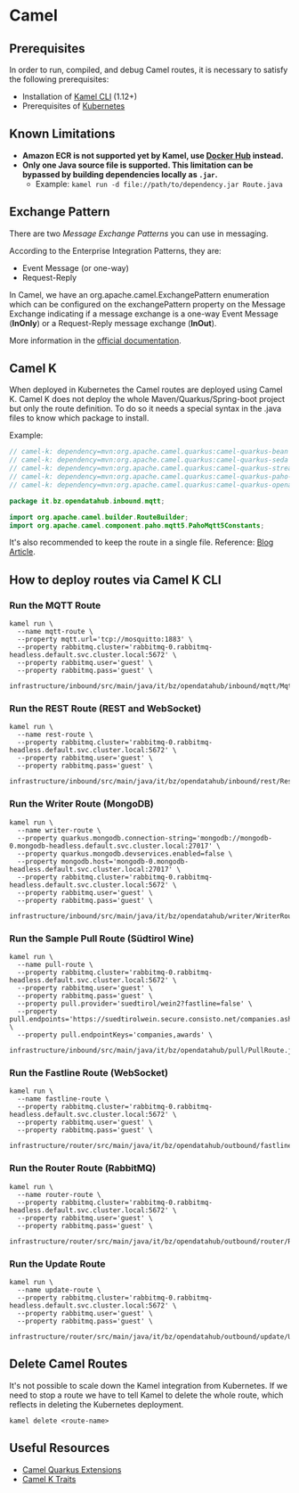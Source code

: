 # Camel

## Prerequisites

In order to run, compiled, and debug Camel routes, it is necessary to satisfy the following prerequisites:

- Installation of [Kamel CLI](https://github.com/apache/camel-k/releases) (1.12+)
- Prerequisites of [Kubernetes](kubernetes.md#Prerequisites)

## Known Limitations

- **Amazon ECR is not supported yet by Kamel, use [Docker Hub](https://hub.docker.com/) instead.**
- **Only one Java source file is supported. This limitation can be bypassed by building dependencies locally as `.jar`.**
  - Example: `kamel run -d file://path/to/dependency.jar Route.java`

## Exchange Pattern

There are two *Message Exchange Patterns* you can use in messaging.

According to the Enterprise Integration Patterns, they are:

- Event Message (or one-way)
- Request-Reply

In Camel, we have an org.apache.camel.ExchangePattern enumeration which can be configured on the exchangePattern property on the Message Exchange indicating if a message exchange is a one-way Event Message (**InOnly**) or a Request-Reply message exchange (**InOut**).

More information in the [official documentation](https://camel.apache.org/manual/exchange-pattern.html).

## Camel K

When deployed in Kubernetes the Camel routes are deployed using Camel K.
Camel K does not deploy the whole Maven/Quarkus/Spring-boot project but only the route definition. To do so it needs a special syntax in the .java files to know which package to install.

Example:
```java
// camel-k: dependency=mvn:org.apache.camel.quarkus:camel-quarkus-bean
// camel-k: dependency=mvn:org.apache.camel.quarkus:camel-quarkus-seda
// camel-k: dependency=mvn:org.apache.camel.quarkus:camel-quarkus-stream
// camel-k: dependency=mvn:org.apache.camel.quarkus:camel-quarkus-paho-mqtt5
// camel-k: dependency=mvn:org.apache.camel.quarkus:camel-quarkus-openapi-java

package it.bz.opendatahub.inbound.mqtt;

import org.apache.camel.builder.RouteBuilder;
import org.apache.camel.component.paho.mqtt5.PahoMqtt5Constants;
```

It's also recommended to keep the route in a single file.
Reference: [Blog Article](https://piotrminkowski.com/2020/12/08/apache-camel-k-and-quarkus-on-kubernetes/).

## How to deploy routes via Camel K CLI

### Run the **MQTT Route**

```
kamel run \
  --name mqtt-route \
  --property mqtt.url='tcp://mosquitto:1883' \
  --property rabbitmq.cluster='rabbitmq-0.rabbitmq-headless.default.svc.cluster.local:5672' \
  --property rabbitmq.user='guest' \
  --property rabbitmq.pass='guest' \
    infrastructure/inbound/src/main/java/it/bz/opendatahub/inbound/mqtt/MqttRoute.java
```

### Run the **REST Route (REST and WebSocket)**

```
kamel run \
  --name rest-route \
  --property rabbitmq.cluster='rabbitmq-0.rabbitmq-headless.default.svc.cluster.local:5672' \
  --property rabbitmq.user='guest' \
  --property rabbitmq.pass='guest' \
    infrastructure/inbound/src/main/java/it/bz/opendatahub/inbound/rest/RestRoute.java
```

### Run the **Writer Route (MongoDB)**

```
kamel run \
  --name writer-route \
  --property quarkus.mongodb.connection-string='mongodb://mongodb-0.mongodb-headless.default.svc.cluster.local:27017' \
  --property quarkus.mongodb.devservices.enabled=false \
  --property mongodb.host='mongodb-0.mongodb-headless.default.svc.cluster.local:27017' \
  --property rabbitmq.cluster='rabbitmq-0.rabbitmq-headless.default.svc.cluster.local:5672' \
  --property rabbitmq.user='guest' \
  --property rabbitmq.pass='guest' \
    infrastructure/inbound/src/main/java/it/bz/opendatahub/writer/WriterRoute.java
```

### Run the **Sample Pull Route (Südtirol Wine)**

```
kamel run \
  --name pull-route \
  --property rabbitmq.cluster='rabbitmq-0.rabbitmq-headless.default.svc.cluster.local:5672' \
  --property rabbitmq.user='guest' \
  --property rabbitmq.pass='guest' \
  --property pull.provider='suedtirol/wein2?fastline=false' \
  --property pull.endpoints='https://suedtirolwein.secure.consisto.net/companies.ashx,https://suedtirolwein.secure.consisto.net/awards.ashx' \
  --property pull.endpointKeys='companies,awards' \
    infrastructure/inbound/src/main/java/it/bz/opendatahub/pull/PullRoute.java
```

### Run the **Fastline Route (WebSocket)**

```
kamel run \
  --name fastline-route \
  --property rabbitmq.cluster='rabbitmq-0.rabbitmq-headless.default.svc.cluster.local:5672' \
  --property rabbitmq.user='guest' \
  --property rabbitmq.pass='guest' \
    infrastructure/router/src/main/java/it/bz/opendatahub/outbound/fastline/FastlineRoute.java
```

### Run the **Router Route (RabbitMQ)**

```
kamel run \
  --name router-route \
  --property rabbitmq.cluster='rabbitmq-0.rabbitmq-headless.default.svc.cluster.local:5672' \
  --property rabbitmq.user='guest' \
  --property rabbitmq.pass='guest' \
    infrastructure/router/src/main/java/it/bz/opendatahub/outbound/router/RouterRoute.java
```

### Run the **Update Route**

```
kamel run \
  --name update-route \
  --property rabbitmq.cluster='rabbitmq-0.rabbitmq-headless.default.svc.cluster.local:5672' \
  --property rabbitmq.user='guest' \
  --property rabbitmq.pass='guest' \
    infrastructure/router/src/main/java/it/bz/opendatahub/outbound/update/UpdateRoute.java
```

## Delete Camel Routes

It's not possible to scale down the Kamel integration from Kubernetes.
If we need to stop a route we have to tell Kamel to delete the whole route, which reflects in deleting the Kubernetes deployment.

```
kamel delete <route-name>
```

## Useful Resources

- [Camel Quarkus Extensions](https://camel.apache.org/camel-quarkus/2.16.x/reference/index.html)
- [Camel K Traits](https://camel.apache.org/camel-k/1.12.x/traits/traits.html)
